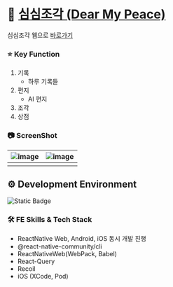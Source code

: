 # 📎 [심심조각 (Dear My Peace)](https://dear-my-peace.site/)

심심조각 웹으로 [바로가기](https://dear-my-peace.site/)

### ⭐️ Key Function

1. 기록
    - 하루 기록들
2. 편지
    - AI 편지
3. 조각
4. 상점

### 📷 ScreenShot

|![image](https://github.com/user-attachments/assets/3ffdd1e8-d2f2-4fd8-b136-003e2bcae423)|![image](https://github.com/user-attachments/assets/7d11ceff-a947-4abf-8499-30b1cdff5303)|
|---|---|
|||

## ⚙️ Development Environment
![Static Badge](https://img.shields.io/badge/node.js-v22.0-6DA55F)

### 🛠 FE Skills & Tech Stack

* ReactNative Web, Android, iOS 동시 개발 진행
* @react-native-community/cli
* ReactNativeWeb(WebPack, Babel)
* React-Query
* Recoil
* iOS (XCode, Pod)


<!--

## Hi there 👋


**Here are some ideas to get you started:**

🙋‍♀️ A short introduction - what is your organization all about?
🌈 Contribution guidelines - how can the community get involved?
👩‍💻 Useful resources - where can the community find your docs? Is there anything else the community should know?
🍿 Fun facts - what does your team eat for breakfast?
🧙 Remember, you can do mighty things with the power of [Markdown](https://docs.github.com/github/writing-on-github/getting-started-with-writing-and-formatting-on-github/basic-writing-and-formatting-syntax)
-->
